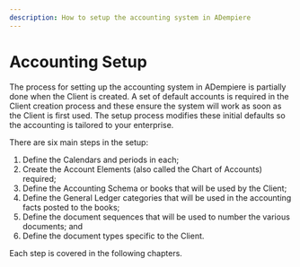 ```yaml
---
description: How to setup the accounting system in ADempiere
---
```


# Accounting Setup

The process for setting up the accounting system in ADempiere is partially done when the Client is created.  A set of default accounts is required in the Client creation process and these ensure the system will work as soon as the Client is first used.  The setup process modifies these initial defaults so the accounting is tailored to your enterprise.

There are six main steps in the setup:

1. Define the Calendars and periods in each;
2. Create the Account Elements \(also called the Chart of Accounts\) required;
3. Define the Accounting Schema or books that will be used by the Client;
4. Define the General Ledger categories that will be used in the accounting facts posted to the books;
5. Define the document sequences that will be used to number the various documents; and 
6. Define the document types specific to the Client.

Each step is covered in the following chapters.

